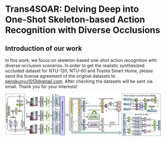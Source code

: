 # Trans4SOAR: Delving Deep into One-Shot Skeleton-based Action Recognition with Diverse Occlusions

## Introduction of our work
In this work, we focus on skeleton-based one-shot action recognition with diverse occlusion scenarios. In order to get the realistic synthesized occluded dataset for NTU-120, NTU-60 and Toyota Smart Home, please send the license agreement of the original datasets to pengkunyu1013@gmail.com. After checking the datasets will be sent via email. Thank you for your interests!

![plot](github_main.png)
